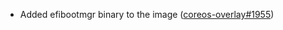 - Added efibootmgr binary to the image ([coreos-overlay#1955](https://github.com/flatcar-linux/coreos-overlay/pull/1955))
